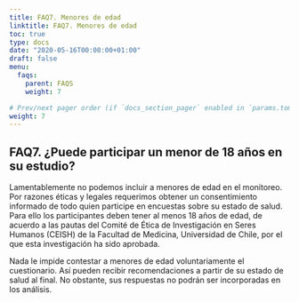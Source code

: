 ```yaml
---
title: FAQ7. Menores de edad
linktitle: FAQ7. Menores de edad
toc: true
type: docs
date: "2020-05-16T00:00:00+01:00"
draft: false
menu:
  faqs:
    parent: FAQS
    weight: 7

# Prev/next pager order (if `docs_section_pager` enabled in `params.toml`)
weight: 7
---
```


## FAQ7. ¿Puede participar un menor de 18 años en su estudio?

Lamentablemente no podemos incluir a menores de edad en el monitoreo. Por razones éticas y legales requerimos obtener un consentimiento informado de todo quien participe en encuestas sobre su estado de salud. Para ello los participantes deben tener al menos 18 años de edad, de acuerdo a las pautas del Comité de Ética de Investigación en Seres Humanos (CEISH) de la Facultad de Medicina, Universidad de Chile, por el que esta investigación ha sido aprobada.

Nada le impide contestar a menores de edad voluntariamente el cuestionario. Así pueden recibir recomendaciones a partir de su estado de salud al final. No obstante, sus respuestas no podrán ser incorporadas en los análisis.
